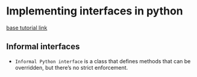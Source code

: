 # Implementing interfaces in python

[base tutorial link](https://realpython.com/python-interface/)
## Informal interfaces

* `Informal Python interface` is a class that defines methods that can be overridden, but there’s no strict enforcement.
